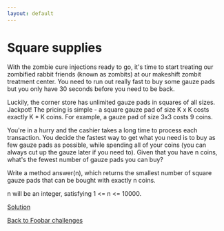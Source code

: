 ```yaml
---
layout: default
---
```

Square supplies
===============

With the zombie cure injections ready to go, it's time to start treating our
zombified rabbit friends (known as zombits) at our makeshift  zombit treatment
center. You need to run out really fast to buy some gauze pads but you only
have 30 seconds before you need to be back.

Luckily, the corner store has unlimited gauze pads in squares of all sizes.
Jackpot! The pricing is simple - a square gauze pad of size K x K  costs
exactly K * K coins. For example, a gauze pad of size 3x3 costs 9 coins.

You're in a hurry and the cashier takes a long time to process each
transaction. You decide the fastest way to get what you need is to buy as  few
gauze pads as possible, while spending all of your coins (you can always cut
up the gauze later if you need to). Given that you have n coins,  what's the
fewest number of gauze pads you can buy?

Write a method answer(n), which returns the smallest number of square gauze
pads that can be bought with exactly n coins.

n will be an integer, satisfying 1 <= n <= 10000.

[Solution](square_supplies-solution.html)


[Back to Foobar challenges](index.html)

